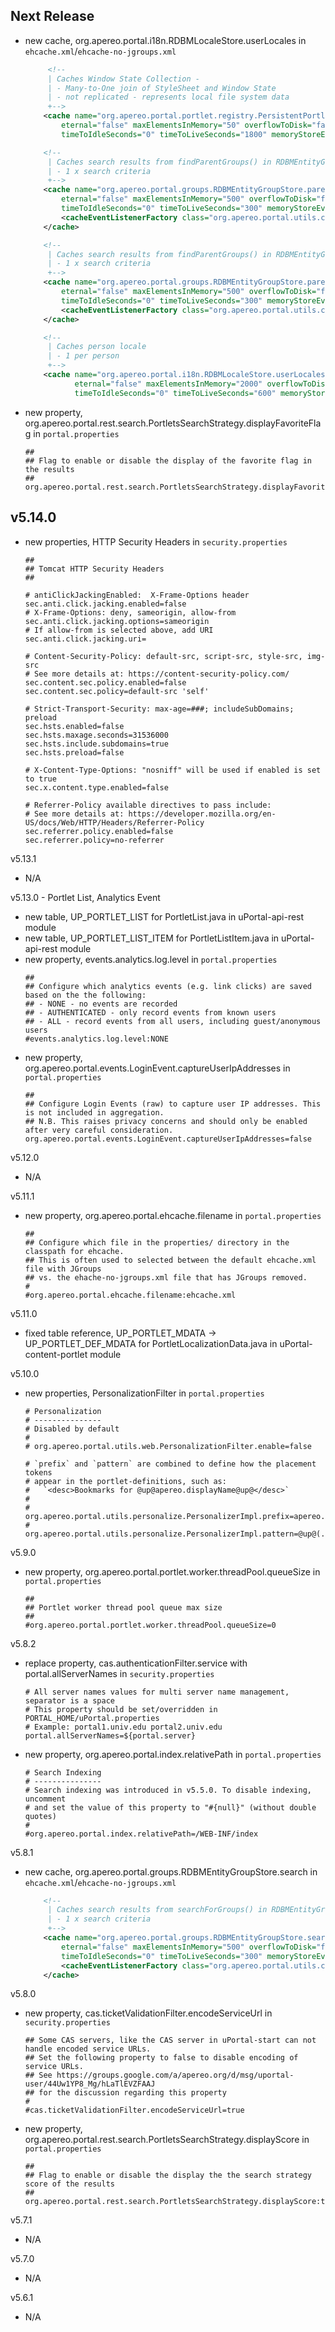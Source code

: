 ## Next Release

- new cache, org.apereo.portal.i18n.RDBMLocaleStore.userLocales in `ehcache.xml`/`ehcache-no-jgroups.xml`
    ```xml
         <!--
         | Caches Window State Collection -
         | - Many-to-One join of StyleSheet and Window State
         | - not replicated - represents local file system data
         +-->
        <cache name="org.apereo.portal.portlet.registry.PersistentPortletEntityWrapper.windowStates"
            eternal="false" maxElementsInMemory="50" overflowToDisk="false" diskPersistent="false"
            timeToIdleSeconds="0" timeToLiveSeconds="1800" memoryStoreEvictionPolicy="LRU" statistics="true" />

        <!--
         | Caches search results from findParentGroups() in RDBMEntityGroupStore.
         | - 1 x search criteria
         +-->
        <cache name="org.apereo.portal.groups.RDBMEntityGroupStore.parentGroupEntity"
            eternal="false" maxElementsInMemory="500" overflowToDisk="false" diskPersistent="false"
            timeToIdleSeconds="0" timeToLiveSeconds="300" memoryStoreEvictionPolicy="LRU" statistics="true" >
            <cacheEventListenerFactory class="org.apereo.portal.utils.cache.SpringCacheEventListenerFactory" properties="beanName=insufficientSizeCacheEventListener" listenFor="local" />
        </cache>

        <!--
         | Caches search results from findParentGroups() in RDBMEntityGroupStore.
         | - 1 x search criteria
         +-->
        <cache name="org.apereo.portal.groups.RDBMEntityGroupStore.parentGroupEntityGroup"
            eternal="false" maxElementsInMemory="500" overflowToDisk="false" diskPersistent="false"
            timeToIdleSeconds="0" timeToLiveSeconds="300" memoryStoreEvictionPolicy="LRU" statistics="true" >
            <cacheEventListenerFactory class="org.apereo.portal.utils.cache.SpringCacheEventListenerFactory" properties="beanName=insufficientSizeCacheEventListener" listenFor="local" />
        </cache>

        <!--
         | Caches person locale
         | - 1 per person
         +-->
        <cache name="org.apereo.portal.i18n.RDBMLocaleStore.userLocales"
               eternal="false" maxElementsInMemory="2000" overflowToDisk="false" diskPersistent="false"
               timeToIdleSeconds="0" timeToLiveSeconds="600" memoryStoreEvictionPolicy="LRU" statistics="true"/>
    ```

- new property, org.apereo.portal.rest.search.PortletsSearchStrategy.displayFavoriteFlag in `portal.properties`
    ```properties
    ##
    ## Flag to enable or disable the display of the favorite flag in the results
    ##
    org.apereo.portal.rest.search.PortletsSearchStrategy.displayFavoriteFlag:true
    ```

## v5.14.0

- new properties, HTTP Security Headers in `security.properties`
    ```properties
    ##
    ## Tomcat HTTP Security Headers
    ##

    # antiClickJackingEnabled:  X-Frame-Options header
    sec.anti.click.jacking.enabled=false
    # X-Frame-Options: deny, sameorigin, allow-from
    sec.anti.click.jacking.options=sameorigin
    # If allow-from is selected above, add URI
    sec.anti.click.jacking.uri=

    # Content-Security-Policy: default-src, script-src, style-src, img-src
    # See more details at: https://content-security-policy.com/
    sec.content.sec.policy.enabled=false
    sec.content.sec.policy=default-src 'self'

    # Strict-Transport-Security: max-age=###; includeSubDomains; preload
    sec.hsts.enabled=false
    sec.hsts.maxage.seconds=31536000
    sec.hsts.include.subdomains=true
    sec.hsts.preload=false

    # X-Content-Type-Options: "nosniff" will be used if enabled is set to true
    sec.x.content.type.enabled=false

    # Referrer-Policy available directives to pass include:
    # See more details at: https://developer.mozilla.org/en-US/docs/Web/HTTP/Headers/Referrer-Policy
    sec.referrer.policy.enabled=false
    sec.referrer.policy=no-referrer
    ```

v5.13.1
- N/A

v5.13.0 - Portlet List, Analytics Event
- new table, UP_PORTLET_LIST for PortletList.java in uPortal-api-rest module
- new table, UP_PORTLET_LIST_ITEM for PortletListItem.java in uPortal-api-rest module
- new property, events.analytics.log.level in `portal.properties`
    ```properties
    ##
    ## Configure which analytics events (e.g. link clicks) are saved based on the the following:
    ## - NONE - no events are recorded
    ## - AUTHENTICATED - only record events from known users
    ## - ALL - record events from all users, including guest/anonymous users
    #events.analytics.log.level:NONE
    ```
- new property, org.apereo.portal.events.LoginEvent.captureUserIpAddresses in `portal.properties`
    ```properties
    ##
    ## Configure Login Events (raw) to capture user IP addresses. This is not included in aggregation.
    ## N.B. This raises privacy concerns and should only be enabled after very careful consideration.
    org.apereo.portal.events.LoginEvent.captureUserIpAddresses=false
    ```

v5.12.0
- N/A

v5.11.1
- new property, org.apereo.portal.ehcache.filename in `portal.properties`
    ```properties
    ##
    ## Configure which file in the properties/ directory in the classpath for ehcache.
    ## This is often used to selected between the default ehcache.xml file with JGroups
    ## vs. the ehache-no-jgroups.xml file that has JGroups removed.
    #
    #org.apereo.portal.ehcache.filename:ehcache.xml
    ```

v5.11.0
- fixed table reference, UP_PORTLET_MDATA -> UP_PORTLET_DEF_MDATA for PortletLocalizationData.java in uPortal-content-portlet module

v5.10.0
- new properties, PersonalizationFilter in `portal.properties`
    ```properties
    # Personalization
    # ---------------
    # Disabled by default
    #
    # org.apereo.portal.utils.web.PersonalizationFilter.enable=false

    # `prefix` and `pattern` are combined to define how the placement tokens
    # appear in the portlet-definitions, such as:
    #   `<desc>Bookmarks for @up@apereo.displayName@up@</desc>`
    #
    # org.apereo.portal.utils.personalize.PersonalizerImpl.prefix=apereo.
    # org.apereo.portal.utils.personalize.PersonalizerImpl.pattern=@up@(.*?)@up@
    ```

v5.9.0
- new property, org.apereo.portal.portlet.worker.threadPool.queueSize in `portal.properties`
    ```properties
    ##
    ## Portlet worker thread pool queue max size
    ##
    #org.apereo.portal.portlet.worker.threadPool.queueSize=0
    ```

v5.8.2
- replace property, cas.authenticationFilter.service with portal.allServerNames in `security.properties`
    ```properties
    # All server names values for multi server name management, separator is a space
    # This property should be set/overridden in PORTAL_HOME/uPortal.properties
    # Example: portal1.univ.edu portal2.univ.edu
    portal.allServerNames=${portal.server}
    ```
- new property, org.apereo.portal.index.relativePath in `portal.properties`
    ```properties
    # Search Indexing
    # ---------------
    # Search indexing was introduced in v5.5.0. To disable indexing, uncomment
    # and set the value of this property to "#{null}" (without double quotes)
    #
    #org.apereo.portal.index.relativePath=/WEB-INF/index
    ```

v5.8.1
- new cache, org.apereo.portal.groups.RDBMEntityGroupStore.search in `ehcache.xml`/`ehcache-no-jgroups.xml`
    ```xml
        <!--
         | Caches search results from searchForGroups() in RDBMEntityGroupStore.
         | - 1 x search criteria
         +-->
        <cache name="org.apereo.portal.groups.RDBMEntityGroupStore.search"
            eternal="false" maxElementsInMemory="500" overflowToDisk="false" diskPersistent="false"
            timeToIdleSeconds="0" timeToLiveSeconds="300" memoryStoreEvictionPolicy="LRU" statistics="true" >
            <cacheEventListenerFactory class="org.apereo.portal.utils.cache.SpringCacheEventListenerFactory" properties="beanName=insufficientSizeCacheEventListener" listenFor="local" />
        </cache>
    ```

v5.8.0
- new property, cas.ticketValidationFilter.encodeServiceUrl in `security.properties`
    ```properties
    ## Some CAS servers, like the CAS server in uPortal-start can not handle encoded service URLs.
    ## Set the following property to false to disable encoding of service URLs.
    ## See https://groups.google.com/a/apereo.org/d/msg/uportal-user/44Uw1YP8_Mg/hLaTlEVZFAAJ
    ## for the discussion regarding this property
    #
    #cas.ticketValidationFilter.encodeServiceUrl=true
    ```
- new property, org.apereo.portal.rest.search.PortletsSearchStrategy.displayScore in `portal.properties`
    ```properties
    ##
    ## Flag to enable or disable the display the the search strategy score of the results
    ##
    org.apereo.portal.rest.search.PortletsSearchStrategy.displayScore:true
    ```

v5.7.1
- N/A

v5.7.0
- N/A

v5.6.1
- N/A




